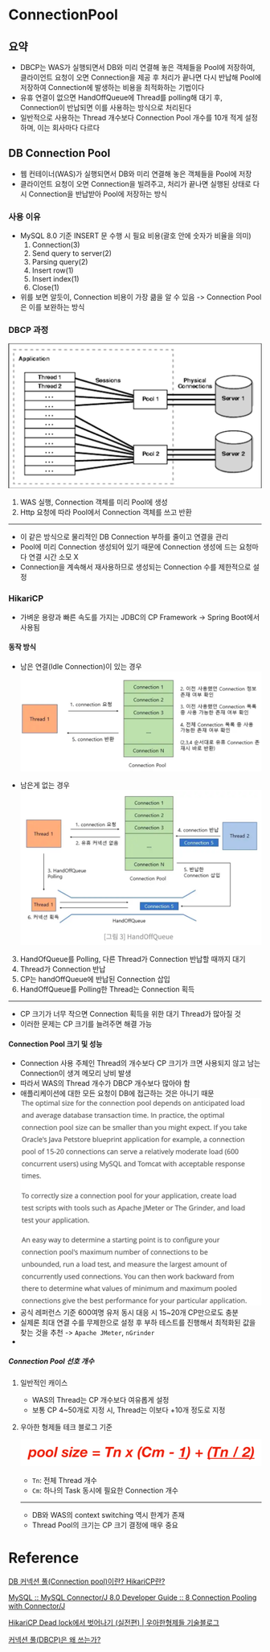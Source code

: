 # ConnectionPool

## 요약

- DBCP는 WAS가 실행되면서 DB와 미리 연결해 놓은 객체들을 Pool에 저장하여, 클라이언트 요청이 오면 Connection을 제공 후 처리가 끝나면 다시 반납해 Pool에 저장하여 Connection에 발생하는 비용을 최적화하는 기법이다
- 유휴 연결이 없으면 HandOffQueue에 Thread를 polling해 대기 후, Connection이 반납되면 이를 사용하는 방식으로 처리된다
- 일반적으로 사용하는 Thread 개수보다 Connection Pool 개수를 10개 적게 설정하며, 이는 회사마다 다르다

## DB Connection Pool
- 웹 컨테이너(WAS)가 실행되면서 DB와 미리 연결해 놓은 객체들을 Pool에 저장
- 클라이언트 요청이 오면 Connection을 빌려주고, 처리가 끝나면 실행된 상태로 다시 Connection을 반납받아 Pool에 저장하는 방식

### 사용 이유
- MySQL 8.0 기준 INSERT 문 수행 시 필요 비용(괄호 안에 숫자가 비율을 의미)
  1. Connection(3)
  2. Send query to server(2)
  3. Parsing query(2)
  4. Insert row(1)
  5. Insert index(1)
  6. Close(1)
- 위를 보면 알듯이, Connection 비용이 가장 큶을 알 수 있음 -> Connection Pool은 이를 보완하는 방식

### DBCP 과정

![img.png](img.png)

1. WAS 실행, Connection 객체를 미리 Pool에 생성
2. Http 요청에 따라 Pool에서 Connection 객체를 쓰고 반환
---
- 이 같은 방식으로 물리적인 DB Connection 부하를 줄이고 연결을 관리
- Pool에 미리 Connection 생성되어 있기 때문에 Connection 생성에 드는 요청마다 연결 시간 소모 X
- Connection을 계속해서 재사용하므로 생성되는 Connection 수를 제한적으로 설정

### HikariCP
- 가벼운 용량과 빠른 속도를 가지는 JDBC의 CP Framework -> Spring Boot에서 사용됨

#### 동작 방식
- 남은 연결(Idle Connection)이 있는 경우
![img_1.png](img_1.png)

- 남은게 없는 경우
![img_2.png](img_2.png)
3. HandOfQueue를 Polling, 다른 Thread가 Connection 반납할 때까지 대기
4. Thread가 Connection 반납
5. CP는 handOffQueue에 반납된 Connection 삽입
6. HandOffQueue를 Polling한 Thread는 Connection 획득
---
- CP 크기가 너무 작으면 Connection 획득을 위한 대기 Thread가 많아질 것
- 이러한 문제는 CP 크기를 늘려주면 해결 가능

#### Connection Pool 크기 및 성능
- Connection 사용 주체인 Thread의 개수보다 CP 크기가 크면 사용되지 않고 남는 Connection이 생겨 메모리 낭비 발생
- 따라서 WAS의 Thread 개수가 DBCP 개수보다 많아야 함 
- 애플리케이션에 대한 모든 요청이 DB에 접근하는 것은 아니기 때문
![img_3.png](img_3.png)
- 공식 레퍼런스 기준 600여명 유저 동시 대응 시 15~20개 CP만으로도 충분
- 실제론 최대 연결 수를 무제한으로 설정 후 부하 테스트를 진행해서 최적화된 값을 찾는 것을 추천 -> `Apache JMeter`, `nGrinder`
- 
##### Connection Pool 선호 개수
1. 일반적인 캐이스
   - WAS의 Thread는 CP 개수보다 여유롭게 설정
   - 보통 CP 4~50개로 지정 시, Thread는 이보다 +10개 정도로 지정
2. 우아한 형제들 테크 블로그 기준

    ![img_4.png](img_4.png)
   - `Tn`: 전체 Thread 개수
   - `Cm`: 하나의 Task 동시에 필요한 Connection 개수
   ---
   - DB와 WAS의 context switching 역시 한계가 존재
   - Thread Pool의 크기는 CP 크기 결정에 매우 중요

# Reference
[DB 커넥션 풀(Connection pool)이란? HikariCP란?](https://code-lab1.tistory.com/209)

[MySQL :: MySQL Connector/J 8.0 Developer Guide :: 8 Connection Pooling with Connector/J](https://dev.mysql.com/doc/connector-j/8.0/en/connector-j-usagenotes-j2ee-concepts-connection-pooling.html)

[HikariCP Dead lock에서 벗어나기 (실전편) | 우아한형제들 기술블로그](https://techblog.woowahan.com/2663/)

[커넥션 풀(DBCP)은 왜 쓰는가?](https://velog.io/@mooh2jj/커넥션-풀Connection-pool은-왜-쓰는가)